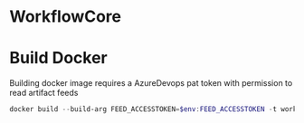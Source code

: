 # WorkflowCore



# Build Docker
Building docker image requires a AzureDevops pat token with permission to read artifact feeds

```powershell
docker build --build-arg FEED_ACCESSTOKEN=$env:FEED_ACCESSTOKEN -t workflowcore:latest -f .\src\WorkflowCore\Dockerfile.local .
```